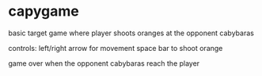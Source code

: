 # capygame

basic target game where player shoots oranges at the opponent cabybaras

controls:
left/right arrow for movement
space bar to shoot orange

game over when the opponent cabybaras reach the player
